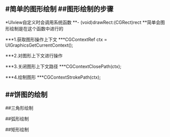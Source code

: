 #简单的图形绘制
##图形绘制的步骤
---
*UIview自定义时会调用系统函数
**- (void)drawRect:(CGRect)rect
**简单会图形绘制是在这个函数中进行的

***1.获取图形操作上下文 
***CGContextRef ctx = UIGraphicsGetCurrentContext();  

***2.对图形上下文进行操作

***3.关闭图形上下文路径
***CGContextClosePath(ctx);

***4.绘制图形
***CGContextStrokePath(ctx);

##饼图的绘制
---

##三角形绘制

##弧形绘制

##矩形绘制

